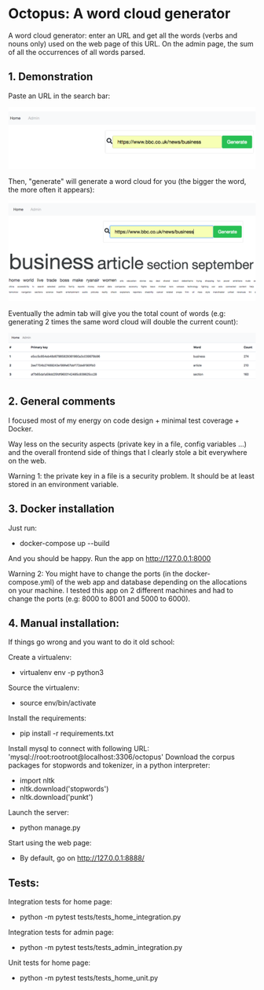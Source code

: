 # Octopus: A word cloud generator

A word cloud generator: enter an URL and get all the words (verbs and nouns only)
used on the web page of this URL. On the admin page, the sum of all the occurrences
of all words parsed.

## 1. Demonstration

Paste an URL in the search bar:

![Alt text](/docs/step0.png?raw=true "Search Bar")

Then, "generate" will generate a word cloud for you (the bigger the word, the more often it appears):

![Alt text](/docs/step4.png?raw=true "Word Cloud")

Eventually the admin tab will give you the total count of words (e.g: generating 2 times the same word cloud will double 
the current count):

![Alt text](/docs/step5.png?raw=true "Word Cloud Admin")



## 2. General comments

I focused most of my energy on code design + minimal test coverage + Docker.

Way less on the security aspects (private key in a file, config variables ...)
and the overall frontend side of things that I clearly stole a bit
everywhere on the web.

Warning 1: the private key in a file is a security problem. It should be
at least stored in an environment variable.


## 3. Docker installation

Just run:

- docker-compose up --build

And you should be happy. Run the app on http://127.0.0.1:8000

Warning 2: You might have to change the ports (in the docker-compose.yml) of the web app and database depending on the allocations on your machine.
I tested this app on 2 different machines and had to change the ports (e.g: 8000 to 8001 and 5000 to 6000).

## 4. Manual installation:

If things go wrong and you want to do it old school:

Create a virtualenv:

- virtualenv env -p python3

Source the virtualenv:

- source env/bin/activate

Install the requirements:

- pip install -r requirements.txt

Install mysql to connect with following URL: 'mysql://root:rootroot@localhost:3306/octopus'
Download the corpus packages for stopwords and tokenizer, in a python interpreter:

- import nltk
- nltk.download('stopwords')
- nltk.download('punkt')

Launch the server:

- python manage.py

Start using the web page:

- By default, go on http://127.0.0.1:8888/


## Tests:

Integration tests for home page:

- python -m pytest tests/tests_home_integration.py

Integration tests for admin page:

- python -m pytest tests/tests_admin_integration.py

Unit tests for home page:

- python -m pytest tests/tests_home_unit.py
